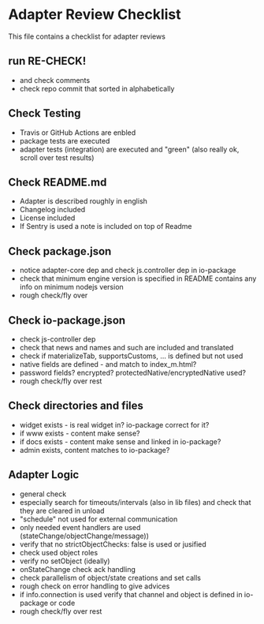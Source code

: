 # Adapter Review Checklist

This file contains a checklist for adapter reviews

## run RE-CHECK!
* and check comments
* check repo commit that sorted in alphabetically

## Check Testing
* Travis or GitHub Actions are enbled
* package tests are executed
* adapter tests (integration) are executed and "green" (also really ok, scroll over test results)

## Check README.md
* Adapter is described roughly in english
* Changelog included
* License included
* If Sentry is used a note is included on top of Readme

## Check package.json
* notice adapter-core dep and check js.controller dep in io-package
* check that minimum engine version is specified in README contains any info on minimum nodejs version
* rough check/fly over

## Check io-package.json
* check js-controller dep
* check that news and names and such are included and translated
* check if materializeTab, supportsCustoms, ... is defined but not used
* native fields are defined - and match to index_m.html?
* password fields? encrypted? protectedNative/encryptedNative used?
* rough check/fly over rest

## Check directories and files
* widget exists - is real widget in? io-package correct for it?
* if www exists - content make sense?
* if docs exists - content make sense and linked in io-package?
* admin exists, content matches to io-package?

## Adapter Logic
* general check
* especially search for timeouts/intervals (also in lib files) and check that they are cleared in unload
* "schedule" not used for external communication
* only needed event handlers are used (stateChange/objectChange/message))
* verify that no strictObjectChecks: false is used or jusified
* check used object roles
* verify no setObject (ideally)
* onStateChange check ack handling
* check parallelism of object/state creations and set calls
* rough check on error handling to give advices
* if info.connection is used verify that channel and object is defined in io-package or code
* rough check/fly over rest
